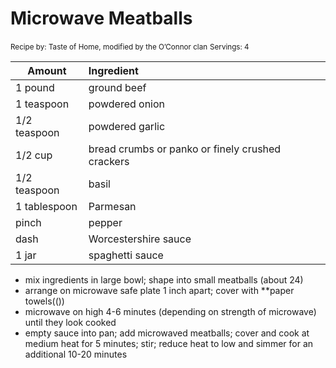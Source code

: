 # Microwave Meatballs

<small>Recipe by: Taste of Home, modified by the O’Connor clan</small>
<small>Servings: 4</small>

| Amount       | Ingredient                                       |
| ------------ | :----------------------------------------------- |
| 1 pound      | ground beef                                      |
| 1 teaspoon   | powdered onion                                   |
| 1/2 teaspoon | powdered garlic                                  |
| 1/2 cup      | bread crumbs or panko or finely crushed crackers |
| 1/2 teaspoon | basil                                            |
| 1 tablespoon | Parmesan                                         |
| pinch        | pepper                                           |
| dash         | Worcestershire sauce                             |
| 1 jar        | spaghetti sauce                                  |

- mix ingredients in large bowl; shape into small meatballs (about 24)
- arrange on microwave safe plate 1 inch apart; cover with \*\*paper towels(())
- microwave on high 4-6 minutes (depending on strength of microwave) until they look cooked
- empty sauce into pan; add microwaved meatballs; cover and cook at medium heat for 5 minutes; stir; reduce heat to low and simmer for an additional 10-20 minutes
